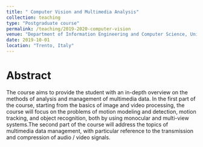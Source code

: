 ```yaml
---
title: " Computer Vision and Multimedia Analysis"
collection: teaching
type: "Postgraduate course"
permalink: /teaching/2019-2020-computer-vision
venue: "Department of Information Engineering and Computer Science, UniTN"
date: 2019-10-01
location: "Trento, Italy"
---
```


Abstract
======

The course aims to provide the student with an in-depth overview on the methods of analysis and management of multimedia data. In the first part of the course, starting from the basics of image and video processing, the course will focus on the problems of motion modeling and detection, motion tracking, and object recognition, both by using monocular and multi-view systems.The second part of the course will address the topics of multimedia data management, with particular reference to the transmission and compression of audio / video signals.